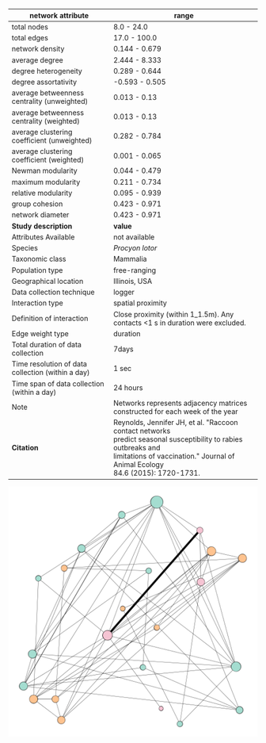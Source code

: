 network attribute|range
---|---
total nodes|8.0 - 24.0
total edges|17.0 - 100.0
network density|0.144 - 0.679
average degree|2.444 - 8.333
degree heterogeneity|0.289 - 0.644
degree assortativity|-0.593 - 0.505
average betweenness centrality (unweighted)|0.013 - 0.13
average betweenness centrality (weighted)|0.013 - 0.13
average clustering coefficient (unweighted)|0.282 - 0.784
average clustering coefficient (weighted)|0.001 - 0.065
Newman modularity|0.044 - 0.479
maximum modularity|0.211 - 0.734
relative modularity|0.095 - 0.939
group cohesion|0.423 - 0.971
network diameter|0.423 - 0.971
**Study description**|**value**
Attributes Available|not available
Species|*Procyon lotor*
Taxonomic class|Mammalia
Population type|free-ranging
Geographical location|Illinois, USA
Data collection technique|logger
Interaction type|spatial proximity
Definition of interaction|Close proximity (within 1_1.5m). Any contacts <1 s in duration were excluded.
Edge weight type|duration
Total duration of data collection|7days
Time resolution of data collection (within a day)|1 sec
Time span of data collection (within a day)|24 hours
Note|Networks represents adjacency matrices constructed for each week of the year
**Citation** | Reynolds, Jennifer JH, et al. "Raccoon contact networks <br> predict seasonal susceptibility to rabies outbreaks and <br> limitations of vaccination." Journal of Animal Ecology <br> 84.6 (2015): 1720-1731.
![NetworkImage](/Networks/Network%20Visualizations/raccoon_reynolds_matrix_01.png)
